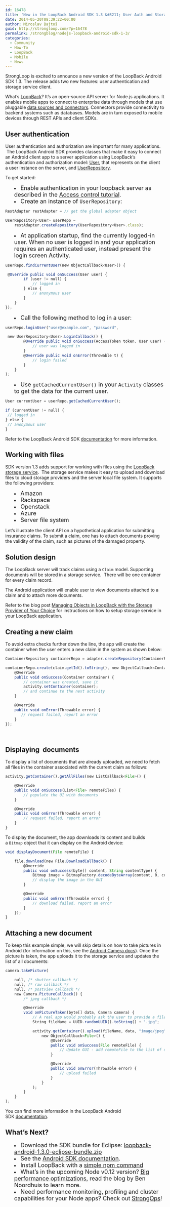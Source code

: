 ```yaml
---
id: 16478
title: 'New in the LoopBack Android SDK 1.3 &#8211; User Auth and Storage Service'
date: 2014-05-20T08:39:22+00:00
author: Miroslav Bajtoš
guid: http://strongloop.com/?p=16478
permalink: /strongblog/nodejs-loopback-android-sdk-1-3/
categories:
  - Community
  - How-To
  - LoopBack
  - Mobile
  - News
---
```

StrongLoop is excited to announce a new version of the LoopBack Android SDK 1.3. The release adds two new features: user authentication and storage service client.

What’s [LoopBack](http://loopback.io)? It’s an open-source API server for Node.js applications. It enables mobile apps to connect to enterprise data through models that use pluggable [data sources and connectors](http://docs.strongloop.com/display/LB/Data+sources+and+connectors). Connectors provide connectivity to backend systems such as databases. Models are in turn exposed to mobile devices through REST APIs and client SDKs.

## **User authentication** 

User authentication and authorization are important for many applications.  The LoopBack Android SDK provides classes that make it easy to connect an Android client app to a server application using LoopBack&#8217;s authentication and authorization model: <a href="http://apidocs.strongloop.com/loopback-android/api/index.html?com/strongloop/android/loopback/User.html" rel="nofollow">User</a>, that represents on the client a user instance on the server, and <a href="http://apidocs.strongloop.com/loopback-android/api/index.html?com/strongloop/android/loopback/UserRepository.html" rel="nofollow">UserRepository</a>.

To get started:<!--more-->

<li style="margin-left: 2em;">
  <span style="font-size: 18px;">Enable authentication in your loopback server as described in the <a href="http://docs.strongloop.com/display/LB/Access+control+tutorial">Access control tutorial</a>.</span>
</li>
<li style="margin-left: 2em;">
  <span style="font-size: 18px;">Create an instance of <code>UserRepository<User></code>: </span>
</li>

```js
RestAdapter restAdapter = // get the global adapter object

UserRepository<User> userRepo =
    restAdapter.createRepository(UserRepository<User>.class);
```

<li style="margin-left: 2em;">
  <span style="font-size: 18px;">At application startup, find the currently logged-in user. When no user is logged in and your application requires an authenticated user, instead present the login screen Activity.</span>
</li>

```js
userRepo.findCurrentUser(new ObjectCallback<User>() {

 @Override public void onSuccess(User user) {
        if (user != null) {
            // logged in
        } else {
            // anonymous user
        }
    }
});
```

<li style="margin-left: 2em;">
  <span style="font-size: 18px;">Call the following method to log in a user:</span>
</li>

```js
userRepo.loginUser("user@example.com", "password",

 new UserRepository<User>.LoginCallback() {
        @Override public void onSuccess(AccessToken token, User user) {
            // user was logged in
        }
        @Override public void onError(Throwable t) {
            // login failed
        }
    }
);
```

<li style="margin-left: 2em;">
  <span style="font-size: 18px;">Use <code>getCachedCurrentUser()</code> in your <code>Activity</code> classes to get the data for the current user.</span>
</li>

```js
User currentUser = userRepo.getCachedCurrentUser();

if (currentUser != null) {
 // logged in
} else {
 // anonymous user
}
```

Refer to the LoopBack Android SDK <a href="http://docs.strongloop.com/display/LB/Android+SDK#AndroidSDK-Usersandauthentication" rel="nofollow">documentation</a> for more information.

## **Working with files** 

SDK version 1.3 adds support for working with files using the <a href="http://docs.strongloop.com/display/LB/Storage+service" rel="nofollow">LoopBack storage service</a>.  The storage service makes it easy to upload and download files to cloud storage providers and the server local file system. It supports the following providers:

<li style="margin-left: 2em;">
  <span style="font-size: 18px;">Amazon</span>
</li>
<li style="margin-left: 2em;">
  <span style="font-size: 18px;">Rackspace</span>
</li>
<li style="margin-left: 2em;">
  <span style="font-size: 18px;">Openstack</span>
</li>
<li style="margin-left: 2em;">
  <span style="font-size: 18px;">Azure</span>
</li>
<li style="margin-left: 2em;">
  <span style="font-size: 18px;">Server file system</span>
</li>

Let&#8217;s illustrate the client API on a hypothetical application for submitting insurance claims. To submit a claim, one has to attach documents proving the validity of the claim, such as pictures of the damaged property.

## **Solution design** 

The LoopBack server will track claims using a `Claim` model. Supporting documents will be stored in a storage service.  There will be one container for every claim record.

The Android application will enable user to view documents attached to a claim and to attach more documents.

Refer to the blog post <a href="http://strongloop.com/strongblog/managing-nodejs-loopback-storage-service-provider/" rel="nofollow">Managing Objects in LoopBack with the Storage Provider of Your Choice</a> for instructions on how to setup storage service in your LoopBack application.

## **Creating a new claim** 

To avoid extra checks further down the line, the app will create the container when the user enters a new claim in the system as shown below:

```js
ContainerRepository containerRepo = adapter.createRepository(ContainerRepository.class);

containerRepo.create(claim.getId().toString(), new ObjectCallback<Container>() {
    @Override
    public void onSuccess(Container container) {
        // container was created, save it
        activity.setContainer(container);
        // and continue to the next activity
    }

    @Override
    public void onError(Throwable error) {
       // request failed, report an error
    }
});
```

&nbsp;

<div>
  <h2 id="What'snewinLoopBackAndroidSDK1.3-Displayingdocuments">
    <strong>Displaying  documents</strong>
  </h2>
  
  <p>
    To display a list of documents that are already uploaded, we need to fetch all files in the container associated with the current claim as follows:
  </p>
</div>

```js
activity.getContainer().getAllFiles(new ListCallback<File>() {

    @Override
    public void onSuccess(List<File> remoteFiles) {
        // populate the UI with documents
    }

    @Override
    public void onError(Throwable error) {
        // request failed, report an error
    }
}
```

To display the document, the app downloads its content and builds a `Bitmap` object that it can display on the Android device:

```js
void displayDocument(File remoteFile) {

    file.download(new File.DownloadCallback() {
        @Override   
        public void onSuccess(byte[] content, String contentType) {
            Bitmap image = BitmapFactory.decodeByteArray(content, 0, content.length);
            // display the image in the GUI
        }

        @Override
        public void onError(Throwable error) {
            // download failed, report an error
        }
    });
}
```

<div>
  <h2 id="What'snewinLoopBackAndroidSDK1.3-Attachinganewdocument">
    <strong>Attaching a new document</strong>
  </h2>
</div>

To keep this example simple, we will skip details on how to take pictures in Android (for information on this, see the <a href="http://developer.android.com/reference/android/hardware/Camera.html" rel="nofollow">Android Camera docs</a>). Once the picture is taken, the app uploads it to the storage service and updates the list of all documents:

```js
camera.takePicture(

    null, /* shutter callback */
    null, /* raw callback */
    null, /* postview callback */
    new Camera.PictureCallback() {
        /* jpeg callback */

        @Override
        void onPictureTaken(byte[] data, Camera camera) {
            // A real app would probably ask the user to provide a file name
            String fileName = UUID.randomUUID().toString() + ".jpg";

            activity.getContainer().upload(fileName, data, "image/jpeg",
                new ObjectCallback<File>() {
                    @Override
                    public void onSuccess(File remoteFile) {
                        // Update GUI - add remoteFile to the list of documents
                    }

                    @Override
                    public void onError(Throwable error) {
                        // upload failed
                    }
                }
            );
        }
    }
);
```

<div>
  <p>
    You can find more information in the LoopBack Android SDK <a href="http://docs.strongloop.com/display/DOC/Android+SDK#AndroidSDK-UsingtheLoopBackstorageservice" rel="nofollow">documentation</a>.
  </p>
</div>

## **What&#8217;s Next?** 

<li style="margin-left: 2em;">
  <span style="font-size: 18px;">Download the SDK bundle for Eclipse: <a href="http://81b70ddedaf4b27b1592-b5e75689411476c98957e7dab0242f50.r56.cf2.rackcdn.com/loopback-android-1.3.0-eclipse-bundle.zip" rel="nofollow">loopback-android-1.3.0-eclipse-bundle.zip</a></span>
</li>
<li style="margin-left: 2em;">
  <span style="font-size: 18px;">See the <a href="http://docs.strongloop.com/display/LB/Android+SDK" rel="nofollow">Android SDK documentation</a>.</span>
</li>
<li style="margin-left: 2em;">
  <span style="font-size: 18px;">Install LoopBack with a <a href="http://strongloop.com/get-started/">simple npm command</a></span>
</li>
<li style="margin-left: 2em;">
  <span style="font-size: 18px;">What’s in the upcoming Node v0.12 version? <a href="http://strongloop.com/strongblog/performance-node-js-v-0-12-whats-new/">Big performance optimizations</a>, read the blog by Ben Noordhuis to learn more.</span>
</li>
<li style="margin-left: 2em;">
  <span style="font-size: 18px;">Need performance monitoring, profiling and cluster capabilities for your Node apps? Check out <a href="http://strongloop.com/node-js-performance/strongops/">StrongOps</a>!</span>
</li>

&nbsp;